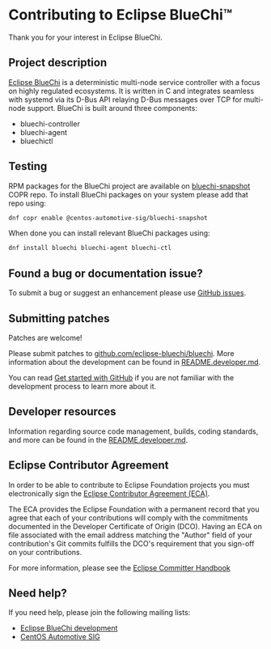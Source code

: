 # Contributing to Eclipse BlueChi&trade;

Thank you for your interest in Eclipse BlueChi.

## Project description

[Eclipse BlueChi](https://projects.eclipse.org/projects/automotive.bluechi) is a deterministic multi-node service
controller with a focus on highly regulated ecosystems. It is written in C and integrates seamless with
systemd via its D-Bus API relaying D-Bus messages over TCP for multi-node
support. BlueChi is built around three components:

- bluechi-controller
- bluechi-agent
- bluechictl

## Testing

RPM packages for the BlueChi project are available on
[bluechi-snapshot](https://copr.fedorainfracloud.org/coprs/g/centos-automotive-sig/bluechi-snapshot/)
COPR repo. To install BlueChi packages on your system please add that repo using:

```bash
dnf copr enable @centos-automotive-sig/bluechi-snapshot
```

When done you can install relevant BlueChi packages using:

```bash
dnf install bluechi bluechi-agent bluechi-ctl
```

## Found a bug or documentation issue?

To submit a bug or suggest an enhancement please use [GitHub issues](https://github.com/eclipse-bluechi/bluechi/issues).

## Submitting patches

Patches are welcome!

Please submit patches to [github.com/eclipse-bluechi/bluechi](https://github.com/eclipse-bluechi/bluechi).
More information about the development can be found in [README.developer.md](README.developer.md).

You can read [Get started with GitHub](https://docs.github.com/en/get-started)
if you are not familiar with the development process to learn more about it.

## Developer resources

Information regarding source code management, builds, coding standards, and
more can be found in the [README.developer.md](./README.developer.md).

## Eclipse Contributor Agreement

In order to be able to contribute to Eclipse Foundation projects you must
electronically sign the [Eclipse Contributor Agreement (ECA)](https://www.eclipse.org/legal/ECA.php).

The ECA provides the Eclipse Foundation with a permanent record that you agree
that each of your contributions will comply with the commitments documented in
the Developer Certificate of Origin (DCO). Having an ECA on file associated with
the email address matching the "Author" field of your contribution's Git commits
fulfills the DCO's requirement that you sign-off on your contributions.

For more information, please see the [Eclipse Committer Handbook](https://www.eclipse.org/projects/handbook/#resources-commit)

## Need help?

If you need help, please join the following mailing lists:

- [Eclipse BlueChi development](https://accounts.eclipse.org/mailing-list/bluechi-dev)
- [CentOS Automotive SIG](https://lists.centos.org/mailman/listinfo/centos-automotive-sig/)
